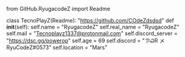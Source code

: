 from GitHub.RyugacodeZ import Readme

class TecnoPlayZ(Readme):
    "https://github.com/COdeZdsdsd"
    def __init__(self):
      self.name = "RyugacodeZ"
      self.real_name = "RyugacodeZ"
      self.mail = "Tecnoplayz1337@protonmail.com"
      self.discord_server = "https://dsc.gg/powerop"
      self.age = 69
      self.discord = "ㄗᏇR メRyuCodeZ#0573"
      self.location = "Mars"
